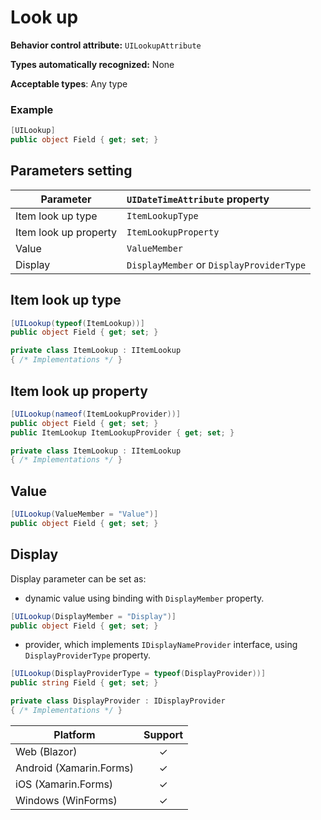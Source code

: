 # Look up 

**Behavior control attribute:**  `UILookupAttribute`

**Types automatically recognized:** None

**Acceptable types**: Any type

###  Example
```csharp
[UILookup]
public object Field { get; set; }
```

## Parameters setting

| Parameter | `UIDateTimeAttribute` property | 
| -----------|:------------- 
| Item look up type | `ItemLookupType` |
| Item look up property | `ItemLookupProperty` |
| Value  | `ValueMember`|
| Display | `DisplayMember` or `DisplayProviderType`|

## Item look up type

```csharp
[UILookup(typeof(ItemLookup))]
public object Field { get; set; }

private class ItemLookup : IItemLookup 
{ /* Implementations */ }
```

## Item look up property

```csharp
[UILookup(nameof(ItemLookupProvider))]
public object Field { get; set; }
public ItemLookup ItemLookupProvider { get; set; }

private class ItemLookup : IItemLookup 
{ /* Implementations */ }
```

## Value

```csharp
[UILookup(ValueMember = "Value")]
public object Field { get; set; }
```

## Display

Display parameter can be set as:
* dynamic value using binding with `DisplayMember` property.

```csharp
[UILookup(DisplayMember = "Display")]
public object Field { get; set; }
```

* provider, which implements `IDisplayNameProvider` interface, using `DisplayProviderType` property.

```csharp
[UILookup(DisplayProviderType = typeof(DisplayProvider))]
public string Field { get; set; }

private class DisplayProvider : IDisplayProvider 
{ /* Implementations */ }
```

| Platform | Support | 
| -----------|:-------------:| 
| Web (Blazor) | &check; |
| Android (Xamarin.Forms) | &check; |
| iOS (Xamarin.Forms) | &check; |
| Windows (WinForms) | &check; |